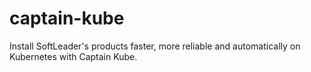 # captain-kube

Install SoftLeader's products faster, more reliable and automatically on Kubernetes with Captain Kube.
